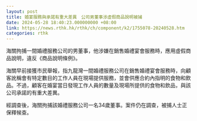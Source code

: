 ```yaml
---
layout: post
title: 婚宴服務與承諾有重大差異　公司男董事涉虛假商品說明被捕
date: 2024-05-28 18:40:23.000000000 +08:00
link: https://news.rthk.hk/rthk/ch/component/k2/1755078-20240528.htm
categories: rthk
---
```


海關拘捕一間婚禮服務公司的男董事，他涉嫌在銷售婚禮宴會服務時，應用虛假商品說明，違反《商品說明條例》。

海關早前接獲市民舉報，指九龍灣一間婚禮服務公司在銷售婚禮宴會服務時，向顧客訛稱會有特定數目的工作人員在現場提供服務，並會供應合約內指明的食物和飲品。不過，顧客在婚宴當日發現工作人員的數量及現場所提供的食物和飲品，與該公司承諾的有重大差異。

經調查後，海關拘捕該婚禮服務公司一名34歲董事。案件仍在調查，被捕人士正保釋候查。
